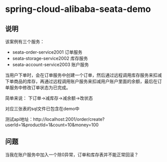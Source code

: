 # spring-cloud-alibaba-seata-demo

## 说明

该案例有三个服务：

- seata-order-service2001 订单服务
- seata-storage-service2002 库存服务
- seata-account-service2003 账户服务

当用户下单时，会在订单服务中创建一个订单，然后通过远程调用库存服务来扣减下单商品的库存，再通过远程调用账户服务来扣减用户账户里面的余额，最后在订单服务中修改订单状态为已完成。

简单来说：
下订单->减库存->减余额->改状态

对应三张表的sql文件已包含在demo中

测试api地址：http://localhost:2001/order/create?userId=1&productId=1&count=10&money=100

## 问题

当我在账户服务中加入一个除0异常，订单和库存表并不能正常回滚？